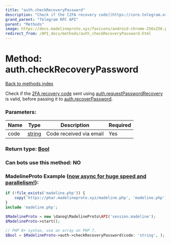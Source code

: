 ```yaml
---
title: "auth.checkRecoveryPassword"
description: "Check if the [2FA recovery code](https://core.telegram.org/api/srp) sent using [auth.requestPasswordRecovery](../methods/auth.requestPasswordRecovery.html) is valid, before passing it to [auth.recoverPassword](../methods/auth.recoverPassword.html)."
grand_parent: "Telegram RPC API"
parent: "Methods"
image: https://docs.madelineproto.xyz/favicons/android-chrome-256x256.png
redirect_from: /API_docs/methods/auth_checkRecoveryPassword.html
---
```

# Method: auth.checkRecoveryPassword
[Back to methods index](index.html)



Check if the [2FA recovery code](https://core.telegram.org/api/srp) sent using [auth.requestPasswordRecovery](../methods/auth.requestPasswordRecovery.html) is valid, before passing it to [auth.recoverPassword](../methods/auth.recoverPassword.html).

### Parameters:

| Name     |    Type       | Description | Required |
|----------|---------------|-------------|----------|
|code|[string](/API_docs/types/string.html) | Code received via email | Yes|


### Return type: [Bool](/API_docs/types/Bool.html)

### Can bots use this method: **NO**


### MadelineProto Example ([now async for huge speed and parallelism!](https://docs.madelineproto.xyz/docs/ASYNC.html)):


```php
if (!file_exists('madeline.php')) {
    copy('https://phar.madelineproto.xyz/madeline.php', 'madeline.php');
}
include 'madeline.php';

$MadelineProto = new \danog\MadelineProto\API('session.madeline');
$MadelineProto->start();

// PHP 8+ syntax, use an array on PHP 7.
$Bool = $MadelineProto->auth->checkRecoveryPassword(code: 'string', );
```

